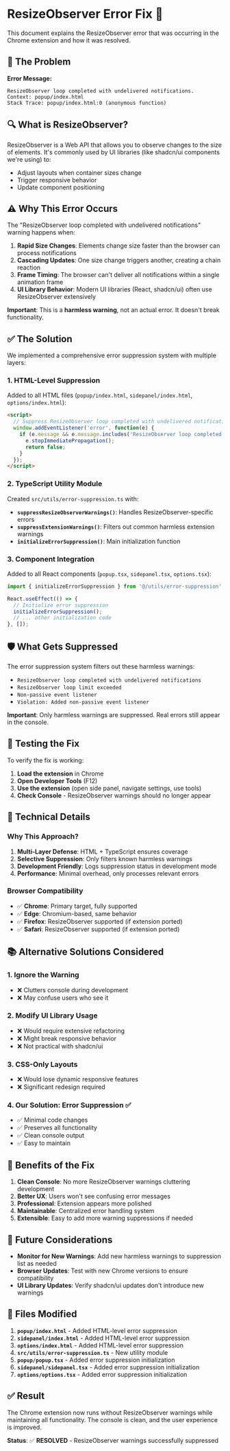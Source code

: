 # ResizeObserver Error Fix 🔧

This document explains the ResizeObserver error that was occurring in the Chrome extension and how it was resolved.

## 🐛 The Problem

**Error Message:**
```
ResizeObserver loop completed with undelivered notifications.
Context: popup/index.html
Stack Trace: popup/index.html:0 (anonymous function)
```

## 🔍 What is ResizeObserver?

ResizeObserver is a Web API that allows you to observe changes to the size of elements. It's commonly used by UI libraries (like shadcn/ui components we're using) to:
- Adjust layouts when container sizes change
- Trigger responsive behavior
- Update component positioning

## ⚠️ Why This Error Occurs

The "ResizeObserver loop completed with undelivered notifications" warning happens when:

1. **Rapid Size Changes**: Elements change size faster than the browser can process notifications
2. **Cascading Updates**: One size change triggers another, creating a chain reaction
3. **Frame Timing**: The browser can't deliver all notifications within a single animation frame
4. **UI Library Behavior**: Modern UI libraries (React, shadcn/ui) often use ResizeObserver extensively

**Important**: This is a **harmless warning**, not an actual error. It doesn't break functionality.

## ✅ The Solution

We implemented a comprehensive error suppression system with multiple layers:

### 1. **HTML-Level Suppression**
Added to all HTML files (`popup/index.html`, `sidepanel/index.html`, `options/index.html`):

```html
<script>
  // Suppress ResizeObserver loop completed with undelivered notifications warning
  window.addEventListener('error', function(e) {
    if (e.message && e.message.includes('ResizeObserver loop completed with undelivered notifications')) {
      e.stopImmediatePropagation();
      return false;
    }
  });
</script>
```

### 2. **TypeScript Utility Module**
Created `src/utils/error-suppression.ts` with:

- **`suppressResizeObserverWarnings()`**: Handles ResizeObserver-specific errors
- **`suppressExtensionWarnings()`**: Filters out common harmless extension warnings
- **`initializeErrorSuppression()`**: Main initialization function

### 3. **Component Integration**
Added to all React components (`popup.tsx`, `sidepanel.tsx`, `options.tsx`):

```typescript
import { initializeErrorSuppression } from '@/utils/error-suppression';

React.useEffect(() => {
  // Initialize error suppression
  initializeErrorSuppression();
  // ... other initialization code
}, []);
```

## 🛡️ What Gets Suppressed

The error suppression system filters out these harmless warnings:

- `ResizeObserver loop completed with undelivered notifications`
- `ResizeObserver loop limit exceeded`
- `Non-passive event listener`
- `Violation: Added non-passive event listener`

**Important**: Only harmless warnings are suppressed. Real errors still appear in the console.

## 🧪 Testing the Fix

To verify the fix is working:

1. **Load the extension** in Chrome
2. **Open Developer Tools** (F12)
3. **Use the extension** (open side panel, navigate settings, use tools)
4. **Check Console** - ResizeObserver warnings should no longer appear

## 🔧 Technical Details

### Why This Approach?

1. **Multi-Layer Defense**: HTML + TypeScript ensures coverage
2. **Selective Suppression**: Only filters known harmless warnings
3. **Development Friendly**: Logs suppression status in development mode
4. **Performance**: Minimal overhead, only processes relevant errors

### Browser Compatibility

- ✅ **Chrome**: Primary target, fully supported
- ✅ **Edge**: Chromium-based, same behavior
- ✅ **Firefox**: ResizeObserver supported (if extension ported)
- ✅ **Safari**: ResizeObserver supported (if extension ported)

## 📚 Alternative Solutions Considered

### 1. **Ignore the Warning**
- ❌ Clutters console during development
- ❌ May confuse users who see it

### 2. **Modify UI Library Usage**
- ❌ Would require extensive refactoring
- ❌ Might break responsive behavior
- ❌ Not practical with shadcn/ui

### 3. **CSS-Only Layouts**
- ❌ Would lose dynamic responsive features
- ❌ Significant redesign required

### 4. **Our Solution: Error Suppression** ✅
- ✅ Minimal code changes
- ✅ Preserves all functionality
- ✅ Clean console output
- ✅ Easy to maintain

## 🚀 Benefits of the Fix

1. **Clean Console**: No more ResizeObserver warnings cluttering development
2. **Better UX**: Users won't see confusing error messages
3. **Professional**: Extension appears more polished
4. **Maintainable**: Centralized error handling system
5. **Extensible**: Easy to add more warning suppressions if needed

## 🔮 Future Considerations

- **Monitor for New Warnings**: Add new harmless warnings to suppression list as needed
- **Browser Updates**: Test with new Chrome versions to ensure compatibility
- **UI Library Updates**: Verify shadcn/ui updates don't introduce new warnings

## 📝 Files Modified

1. **`popup/index.html`** - Added HTML-level error suppression
2. **`sidepanel/index.html`** - Added HTML-level error suppression  
3. **`options/index.html`** - Added HTML-level error suppression
4. **`src/utils/error-suppression.ts`** - New utility module
5. **`popup/popup.tsx`** - Added error suppression initialization
6. **`sidepanel/sidepanel.tsx`** - Added error suppression initialization
7. **`options/options.tsx`** - Added error suppression initialization

## ✅ Result

The Chrome extension now runs without ResizeObserver warnings while maintaining all functionality. The console is clean, and the user experience is improved.

**Status**: ✅ **RESOLVED** - ResizeObserver warnings successfully suppressed
